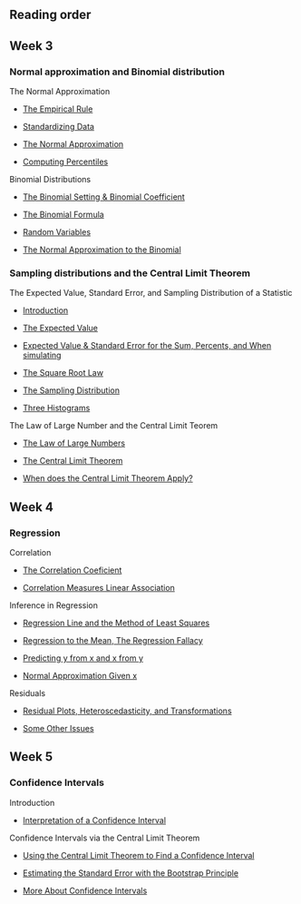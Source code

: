 ## Reading order

## Week 3

### Normal approximation and Binomial distribution

The Normal Approximation

* [The Empirical Rule](week3/empirical_rule.ipynb)

* [Standardizing Data](week3/standardizing_data_and_standard_normal_curve.ipynb)

* [The Normal Approximation](week3/normal_approximation.ipynb)

* [Computing Percentiles](week3/computing_percentiles.ipynb)

Binomial Distributions

* [The Binomial Setting & Binomial Coefficient](week3/the_binomial_setting_and_binomial_coefficient.ipynb)

* [The Binomial Formula](week3/the_binomial_formula.ipynb)

* [Random Variables](week3/random_variables.ipynb)

* [The Normal Approximation to the Binomial](week3/the_normal_approximation_to_the_binomial.ipynb)

### Sampling distributions and the Central Limit Theorem

The Expected Value, Standard Error, and Sampling Distribution of a Statistic

* [Introduction](week3/parameter_and_statistic.ipynb)

* [The Expected Value](week3/the_expected_value.ipynb)

* [Expected Value & Standard Error for the Sum, Percents, and When simulating](week3/EV_SE_for_sum_percents_and_simulating.ipynb)

* [The Square Root Law](week3/the_square_root_law.ipynb)

* [The Sampling Distribution](week3/the_sampling_distribution.ipynb)

* [Three Histograms](week3/three_histograms.ipynb)

The Law of Large Number and the Central Limit Teorem

* [The Law of Large Numbers](week3/the_law_of_large_number.ipynb)

* [The Central Limit Theorem](week3/the_central_limit_theorem.ipynb)

* [When does the Central Limit Theorem Apply?](week3/when_does_the_central_limit_theorem_apply.ipynb)

## Week 4

### Regression

Correlation

* [The Correlation Coeficient](week4/the_correlation_coefficient.ipynb)

* [Correlation Measures Linear Association](week4/correlation_measures_linear_association.ipynb)

Inference in Regression

* [Regression Line and the Method of Least Squares](week4/regression_line_and_the_method_of_least_squares.ipynb) 

* [Regression to the Mean, The Regression Fallacy](week4/regression_to_the_mean_the_regression_fallacy.ipynb)

* [Predicting y from x and x from y](week4/predicting_y_from_x_and_x_from_y.ipynb)

* [Normal Approximation Given x](week4/normal_approximation_given_x.ipynb)

Residuals

* [Residual Plots, Heteroscedasticity, and Transformations](week4/residual_plots_heteroscedasticity_and_transformations.ipynb)

* [Some Other Issues](week4/some_other_issues.ipynb)

## Week 5

### Confidence Intervals

Introduction

* [Interpretation of a Confidence Interval](week5/interpretation_of_a_confidence_interval.ipynb)

Confidence Intervals via the Central Limit Theorem

* [Using the Central Limit Theorem to Find a Confidence Interval](week5/using_the_central_limit_theorem_to_find_a_confidence_interval.ipynb)

* [Estimating the Standard Error with the Bootstrap Principle](week5/estimating_the_standard_error_with_the_bootstrap_principle.ipynb)

* [More About Confidence Intervals](week5/more_about_confidence_intervals.ipynb)